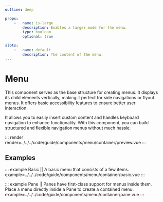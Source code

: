 ```yaml
---
outline: deep

props:
    -   name: is-large
        description: Enables a larger mode for the menu.
        type: boolean
        optional: true

slots:
    -   name: default
        description: The content of the menu.
---
```


# Menu

This component serves as the base structure for creating menus. It displays its child elements vertically, making it perfect for side navigations or flyout menus. It offers basic accessibility features to ensure better user interaction.

It allows you to easily insert custom content and handles keyboard navigation to enhance functionality. With this component, you can build structured and flexible navigation menus without much hassle.

::: render
render=../../../code/guide/components/menu/container/preview.vue
:::

<FrontmatterDocs/>

## Examples

::: example Basic || A basic menu that consists of a few items.
example=../../../code/guide/components/menu/container/basic.vue
:::

::: example Pane || Panes have first-class support for menus inside them. Place a menu directly inside a Pane to create a contained menu.
example=../../../code/guide/components/menu/container/pane.vue
:::
